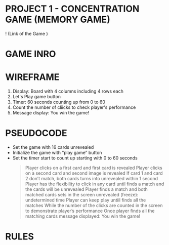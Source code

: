 # PROJECT 1 - CONCENTRATION GAME (MEMORY GAME)

! (Link of the Game )

# GAME INRO

# WIREFRAME
1. Display: Board with 4 columns including 4 rows each 
2. Let's Play game button
3. Timer: 60 seconds counting up from 0 to 60
4. Count the number of cliicks to check player's performance 
5. Message display: You win the game!

# PSEUDOCODE 
- Set the game with 16 cards unrevealed
- Initialize the game with “play game” button
- Set the timer start to count up starting with 0 to 60 seconds
    > Player clicks on a first card and first card is revealed
    > Player clicks on a second card and second image is revealed 
    > If card 1 and card 2 don’t match, both cards turns into unrevealed within 1 second
    > Player has the flexibility to click in any card until finds a match and the cards will be unrevealed
    > Player finds a match and both matched cards sets in the screen unrevealed (freeze): undetermined time
    > Player can keep play untiil finds all the matches
    > While the number of the clicks are counted in the screen to demonstrate player’s performance 
    > Once player finds all the matching cards message displayed: You win the game!

# RULES






